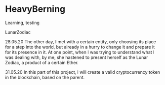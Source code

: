 # HeavyBerning
Learning, testing


LunarZodiac


28.05.20
The other day, I met with a certain entity, only choosing its place for a step into the world, but already in a hurry to change it and prepare it for its presence in it.  At one point, when I was trying to understand what I was dealing with, by me, she hastened to present herself as the Lunar Zodiac, a product of a certain Ether.


31.05.20
In this part of this project, I will create a valid cryptocurrency token in the blockchain, based on the parent.
